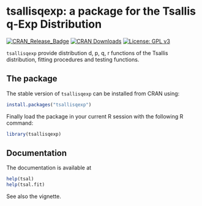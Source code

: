 # tsallisqexp: a package for the Tsallis q-Exp Distribution

[![CRAN_Release_Badge](https://www.r-pkg.org/badges/version-ago/tsallisqexp)](https://cran.r-project.org/package=tsallisqexp) [![CRAN Downloads](https://cranlogs.r-pkg.org/badges/tsallisqexp)](https://cran.r-project.org/package=tsallisqexp) [![License: GPL v3](https://img.shields.io/badge/License-GPLv3-blue.svg)](https://www.gnu.org/licenses/gpl-3.0)

`tsallisqexp` provide distribution d, p, q, r functions of the Tsallis distribution, fitting procedures and testing functions.

## The package

The stable version of `tsallisqexp` can be installed from CRAN using:

``` r
install.packages("tsallisqexp")
```

Finally load the package in your current R session with the following R command:

``` r
library(tsallisqexp)
```

## Documentation

The documentation is available at

``` r
help(tsal)
help(tsal.fit)
```

See also the vignette.
